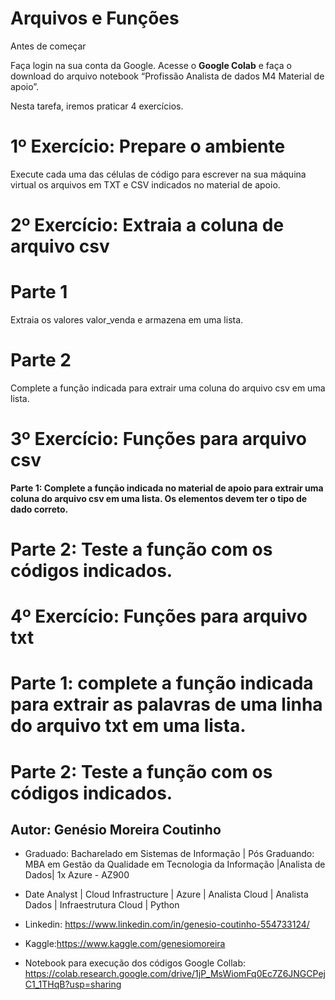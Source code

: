 # Arquivos e Funções
Antes de começar

Faça login na sua conta da Google. Acesse o **Google Colab** e faça o download do arquivo notebook “Profissão Analista de dados M4 Material de apoio”. 

Nesta tarefa, iremos praticar 4 exercícios. 

# 1º Exercício: Prepare o ambiente

Execute cada uma das células de código para escrever na sua máquina virtual os arquivos em TXT e CSV indicados no material de apoio.

# 2º Exercício: Extraia a coluna de arquivo csv

# Parte 1

Extraia os valores valor_venda e armazena em uma lista.

# Parte 2

Complete a função indicada para extrair uma coluna do arquivo csv em uma lista.

# 3º Exercício: Funções para arquivo csv

**Parte 1: Complete a função indicada no material de apoio para extrair uma coluna do arquivo csv em uma lista. Os elementos devem ter o tipo de dado correto.**

# Parte 2: Teste a função com os códigos indicados.

# 4º Exercício: Funções para arquivo txt

# Parte 1: complete a função indicada para extrair as palavras de uma linha do arquivo txt em uma lista.

# Parte 2: Teste a função com os códigos indicados.

## Autor: Genésio Moreira Coutinho 
- Graduado: Bacharelado em Sistemas de Informação | Pós Graduando:  MBA em Gestão da Qualidade em Tecnologia da Informação |Analista de Dados| 1x Azure - AZ900
- Date Analyst | Cloud Infrastructure | Azure | Analista Cloud | Analista Dados | Infraestrutura Cloud | Python
- Linkedin: https://www.linkedin.com/in/genesio-coutinho-554733124/
- Kaggle:https://www.kaggle.com/genesiomoreira

- Notebook para execução dos códigos Google Collab: https://colab.research.google.com/drive/1jP_MsWiomFq0Ec7Z6JNGCPejC1_1THqB?usp=sharing
